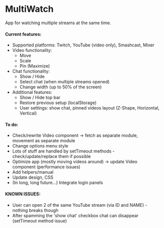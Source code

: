 # MultiWatch
App for watching multiple streams at the same time. 

#### Current features:
- Supported platforms: Twitch, YouTube (video only), Smashcast, Mixer
- Video functionality:
   - Move
   - Scale
   - Pin (Maximize)
- Chat functionality:
   - Show / Hide
   - Select chat (when multiple streams opened)
   - Change width (up to 50% of the screen)
- Additional features:
   - Show / Hide top bar
   - Restore previous setup (localStorage)
   - User settings: show chat, pinned videos layout (Z-Shape, Horizontal, Vertical)

#### To do:
- Check/rewrite Video component -> fetch as separate module, movement as separate module
- Change options menu style
- Lots of stuff are handled by setTimeout methods - check/update/replace them if possible
- Optimize app (mostly moving videos around) -> update Video component (performance issues)
- Add helpers/manual
- Update design, CSS
- (In long, long future...) Integrate login panels

#### KNOWN ISSUES:
- User can open 2 of the same YouTube stream (via ID and NAME) - nothing breaks though
- After spamming the 'show chat' checkbox chat can disappear (setTimeout method issue)